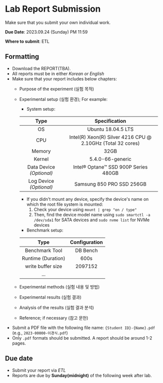 # Lab Report Submission

Make sure that you submit your own individual work. 

**Due Date**: 2023.09.24 (Sunday) PM 11:59

**Where to submit**: ETL

## Formatting

- Download the REPORT(TBA).
- All reports must be in either *Korean or English*
- Make sure that your report includes below chapters:
    - Purpose of the experiment (실험 목적)
    - Experimental setup (실험 환경); For example:
        - System setup:
        
        | Type | Specification |
        |:-----------:|:----------------------------------------------------------:|
        | OS          | Ubuntu 18.04.5 LTS                                         |
        | CPU         | Intel(R) Xeon(R) Silver 4216 CPU @ 2.10GHz (Total 32 cores)|
        | Memory      | 32GB                                                       |
        | Kernel      | 5.4.0-66-generic                                           |
        | Data Device *(Optional)* | Intel® Optane™ SSD 900P Series 480GB          |
        | Log Device *(Optional)* | Samsung 850 PRO SSD 256GB                     |
        
        - If you didn't mount any device, specify the device's name on which the root file system is mounted:
            1. Check your device using `mount | grep "on / type"`
            2. Then, find the device model name using `sudo smartctl -a /dev/sda1` for SATA devices and `sudo nvme list` for NVMe devices
        - Benchmark setup:
      
        | Type | Configuration |
        |:----------------:|:----------------------:|
        | Benchmark Tool   | DB Bench             |
        | Runtime (Duration)          | 600s                  |
        | write buffer size | 2097152 |
        | ... | |

        
    - Experimental methods (실험 내용 및 방법)
    - Experimental results (실험 결과)
    - Analysis of the results (실험 결과 분석)
    - Reference; if necessary (참고 문헌)
- Submit a PDF file with the following file name: `{Student ID}-{Name}.pdf` (e.g., `2023-00000-이경식.pdf`)
- Only `.pdf` formats should be submitted.  A report should be around 1-2 pages.
  

## Due date
- Submit your report via *ETL*
- Reports are due by **Sunday(midnight)** of the following week after lab.
